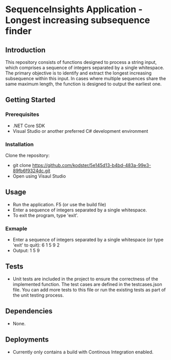 # SequenceInsights Application - Longest increasing subsequence finder

## Introduction

This repository consists of functions designed to process a string input, which comprises a sequence of integers separated by a single whitespace. The primary objective is to identify and extract the longest increasing subsequence within this input. In cases where multiple sequences share the same maximum length, the function is designed to output the earliest one.

## Getting Started

### Prerequisites

- .NET Core SDK
- Visual Studio or another preferred C# development environment

### Installation

Clone the repository:
   - git clone https://github.com/kodster/5e145d13-b4bd-483a-99e3-89fb6f9324dc.git
   - Open using Visaul Studio

## Usage

- Run the application. F5 (or use the build file)
- Enter a sequence of integers separated by a single whitespace.
- To exit the program, type 'exit'.

### Exmaple
- Enter a sequence of integers separated by a single whitespace (or type 'exit' to quit): 6 1 5 9 2
- Output: 1 5 9 

## Tests
- Unit tests are included in the project to ensure the correctness of the implemented function. The test cases are defined in the testcases.json file. You can add more tests to this file or run the existing tests as part of the unit testing process.


## Dependencies
 - None.


## Deployments

- Currently only contains a build with  Continous Integration enabled.